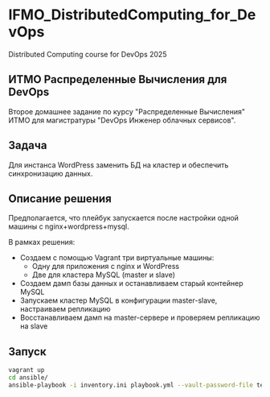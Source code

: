 # IFMO_DistributedComputing_for_DevOps
Distributed Computing course for DevOps 2025

## ИТМО Распределенные Вычисления для DevOps

Второе домашнее задание по курсу "Распределенные Вычисления" ИТМО для магистратуры "DevOps Инженер облачных сервисов".

## Задача
Для инстанса WordPress заменить БД на кластер и обеспечить синхронизацию данных.

## Описание решения
Предполагается, что плейбук запускается после настройки одной машины с nginx+wordpress+mysql.

В рамках решения:
- Создаем с помощью Vagrant три виртуальные машины:
  - Одну для приложения с nginx и WordPress
  - Две для кластера MySQL (master и slave)
- Создаем дамп базы данных и останавливаем старый контейнер MySQL
- Запускаем кластер MySQL в конфигурации master-slave, настраиваем репликацию
- Восстанавливаем дамп на master-сервере и проверяем репликацию на slave

## Запуск 
```bash
vagrant up
cd ansible/
ansible-playbook -i inventory.ini playbook.yml --vault-password-file test_vault_pass.txt

